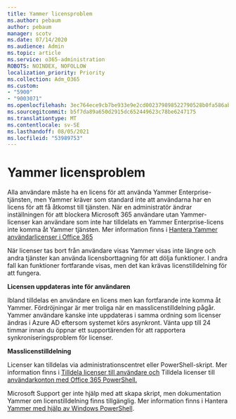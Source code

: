 ```yaml
---
title: Yammer licensproblem
ms.author: pebaum
author: pebaum
manager: scotv
ms.date: 07/14/2020
ms.audience: Admin
ms.topic: article
ms.service: o365-administration
ROBOTS: NOINDEX, NOFOLLOW
localization_priority: Priority
ms.collection: Adm_O365
ms.custom:
- "5900"
- "9003071"
ms.openlocfilehash: 3ec764ece9cb7be933e9e2cd002379898522790528b0fa586ab501424b00cd7b
ms.sourcegitcommit: b5f7da89a650d2915dc652449623c78be6247175
ms.translationtype: MT
ms.contentlocale: sv-SE
ms.lasthandoff: 08/05/2021
ms.locfileid: "53989753"
---
```

# <a name="yammer-licensing-issues"></a>Yammer licensproblem

Alla användare måste ha en licens för att använda Yammer Enterprise-tjänsten, men Yammer kräver som standard inte att användarna har en licens för att få åtkomst till tjänsten. När en administratör ändrar inställningen för att blockera Microsoft 365 användare utan Yammer-licenser kan användare som inte har tilldelats en Yammer Enterprise-licens inte komma åt Yammer tjänsten. Mer information finns i [Hantera Yammer användarlicenser i Office 365](https://docs.microsoft.com/yammer/manage-yammer-users/manage-yammer-licenses-in-office-365) 

När licenser tas bort från användare visas Yammer visas inte längre och andra tjänster kan använda licensborttagning för att dölja funktioner. I andra fall kan funktioner fortfarande visas, men det kan krävas licenstilldelning för att fungera.  

**Licensen uppdateras inte för användaren**  

Ibland tilldelas en användare en licens men kan fortfarande inte komma åt Yammer. Fördröjningar är mer troliga när en masslicenstilldelning pågår. Yammer användare kanske inte uppdateras i samma ordning som licenser ändras i Azure AD eftersom systemet körs asynkront. Vänta upp till 24 timmar innan du öppnar ett supportärenden för att rapportera synkroniseringsproblem för licenser.  

**Masslicenstilldelning**  

Licenser kan tilldelas via administrationscentret eller PowerShell-skript. Mer information finns i [Tilldela licenser till användare och](https://docs.microsoft.com/microsoft-365/admin/manage/assign-licenses-to-users) Tilldela licenser till [användarkonton med Office 365 PowerShell.](https://docs.microsoft.com/office365/enterprise/powershell/assign-licenses-to-user-accounts-with-office-365-powershell) 

Microsoft Support ger inte hjälp med att skapa skript, men dokumentation Yammer om licenstilldelning finns tillgänglig. Mer information finns i Hantera [Yammer med hjälp av Windows PowerShell](https://docs.microsoft.com/yammer/manage-yammer-users/manage-yammer-licenses-in-office-365#manage-yammer-licenses-by-using-windows-powershell).